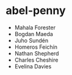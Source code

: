 # abel-penny

* Mahala Forester
* Bogdan Maeda
* Juho Sundén
* Homeros Feichín
* Nathan Shepherd
* Charles Cheshire
* Evelina Davies
